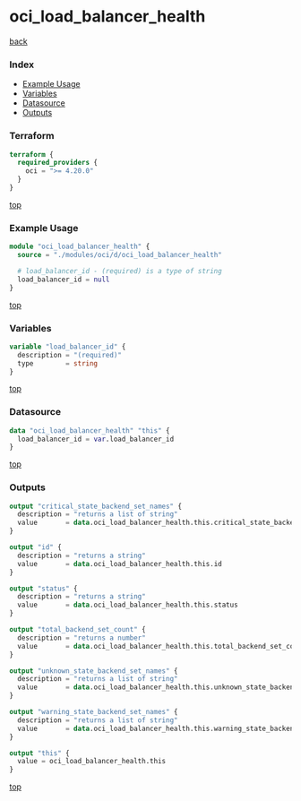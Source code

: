 # oci_load_balancer_health

[back](../oci.md)

### Index

- [Example Usage](#example-usage)
- [Variables](#variables)
- [Datasource](#datasource)
- [Outputs](#outputs)

### Terraform

```terraform
terraform {
  required_providers {
    oci = ">= 4.20.0"
  }
}
```

[top](#index)

### Example Usage

```terraform
module "oci_load_balancer_health" {
  source = "./modules/oci/d/oci_load_balancer_health"

  # load_balancer_id - (required) is a type of string
  load_balancer_id = null
}
```

[top](#index)

### Variables

```terraform
variable "load_balancer_id" {
  description = "(required)"
  type        = string
}
```

[top](#index)

### Datasource

```terraform
data "oci_load_balancer_health" "this" {
  load_balancer_id = var.load_balancer_id
}
```

[top](#index)

### Outputs

```terraform
output "critical_state_backend_set_names" {
  description = "returns a list of string"
  value       = data.oci_load_balancer_health.this.critical_state_backend_set_names
}

output "id" {
  description = "returns a string"
  value       = data.oci_load_balancer_health.this.id
}

output "status" {
  description = "returns a string"
  value       = data.oci_load_balancer_health.this.status
}

output "total_backend_set_count" {
  description = "returns a number"
  value       = data.oci_load_balancer_health.this.total_backend_set_count
}

output "unknown_state_backend_set_names" {
  description = "returns a list of string"
  value       = data.oci_load_balancer_health.this.unknown_state_backend_set_names
}

output "warning_state_backend_set_names" {
  description = "returns a list of string"
  value       = data.oci_load_balancer_health.this.warning_state_backend_set_names
}

output "this" {
  value = oci_load_balancer_health.this
}
```

[top](#index)